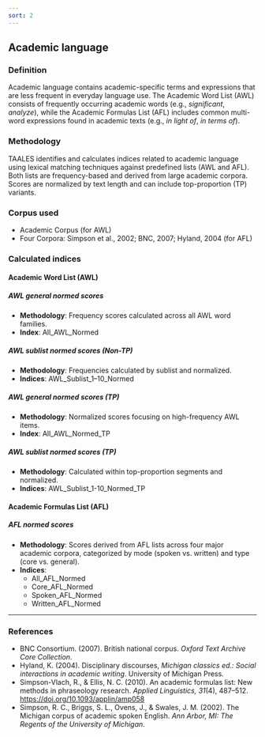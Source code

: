 ```yaml
---
sort: 2
---
```


## Academic language

### Definition
Academic language contains academic-specific terms and expressions that are less frequent in everyday language use. The Academic Word List (AWL) consists of frequently occurring academic words (e.g., *significant*, *analyze*), while the Academic Formulas List (AFL) includes common multi-word expressions found in academic texts (e.g., *in light of*, *in terms of*).

### Methodology
TAALES identifies and calculates indices related to academic language using lexical matching techniques against predefined lists (AWL and AFL). Both lists are frequency-based and derived from large academic corpora. Scores are normalized by text length and can include top-proportion (TP) variants.

### Corpus used
- Academic Corpus (for AWL)
- Four Corpora: Simpson et al., 2002; BNC, 2007; Hyland, 2004 (for AFL)

### Calculated indices

#### Academic Word List (AWL)

##### AWL general normed scores
- **Methodology**: Frequency scores calculated across all AWL word families.
- **Index**: All_AWL_Normed

##### AWL sublist normed scores (Non-TP)
- **Methodology**: Frequencies calculated by sublist and normalized.
- **Indices**: AWL_Sublist_1–10_Normed

##### AWL general normed scores (TP)
- **Methodology**: Normalized scores focusing on high-frequency AWL items.
- **Index**: All_AWL_Normed_TP

##### AWL sublist normed scores (TP)
- **Methodology**: Calculated within top-proportion segments and normalized.
- **Indices**: AWL_Sublist_1-10_Normed_TP

#### Academic Formulas List (AFL)

##### AFL normed scores
- **Methodology**: Scores derived from AFL lists across four major academic corpora, categorized by mode (spoken vs. written) and type (core vs. general).
- **Indices**: 
  - All_AFL_Normed
  - Core_AFL_Normed
  - Spoken_AFL_Normed
  - Written_AFL_Normed

---

### References
- BNC Consortium. (2007). British national corpus. *Oxford Text Archive Core Collection*.
- Hyland, K. (2004). Disciplinary discourses, *Michigan classics ed.: Social interactions in academic writing*. University of Michigan Press.  
- Simpson-Vlach, R., & Ellis, N. C. (2010). An academic formulas list: New methods in phraseology research. *Applied Linguistics, 31*(4), 487–512. https://doi.org/10.1093/applin/amp058
- Simpson, R. C., Briggs, S. L., Ovens, J., & Swales, J. M. (2002). The Michigan corpus of academic spoken English. *Ann Arbor, MI: The Regents of the University of Michigan*.